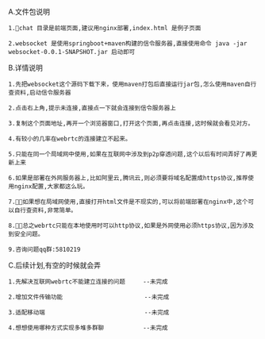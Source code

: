 A.文件包说明

    1.chat 目录是前端页面,建议用nginx部署,index.html 是例子页面

    2.websocket 是使用springboot+maven构建的信令服务器,直接使用命令 java -jar websocket-0.0.1-SNAPSHOT.jar 启动即可

B.详情说明

    1.先把websocket这个源码下载下来，使用maven打包后直接运行jar包,怎么使用maven自行查资料,启动信令服务器

    2.点击右上角,提示未连接,直接点一下就会连接到信令服务器上

    3.复制这个页面地址,再开一个浏览器窗口,打开这个页面,再点击连接,这时候就会看见对方。

    4.有较小的几率在webrtc的连接建立不起来。

    5.只能在同一个局域网中使用,如果在互联网中涉及到p2p穿透问题,这个以后有时间弄好了再更新上来

    6.如果是部署在外网服务器上,比如阿里云,腾讯云,则必须要将域名配置成https协议,推荐使用nginx配置,大家都这么玩。

    7.如果想在局域网使用,直接打开html文件是不现实的,可以将前端部署在nginx中,这个可以自行查资料,非常简单。

    8.总之webrtc只能在本地使用时可以http协议,如果是外网使用必须https协议,因为涉及到安全问题。

    9.咨询问题qq群:5810219

C.后续计划,有空的时候就会弄

    1.先解决互联网webrtc不能建立连接的问题     --未完成

    2.增加文件传输功能                       --未完成

    3.适配移动端                            --未完成

    4.想想使用哪种方式实现多堆多群聊           --未完成

